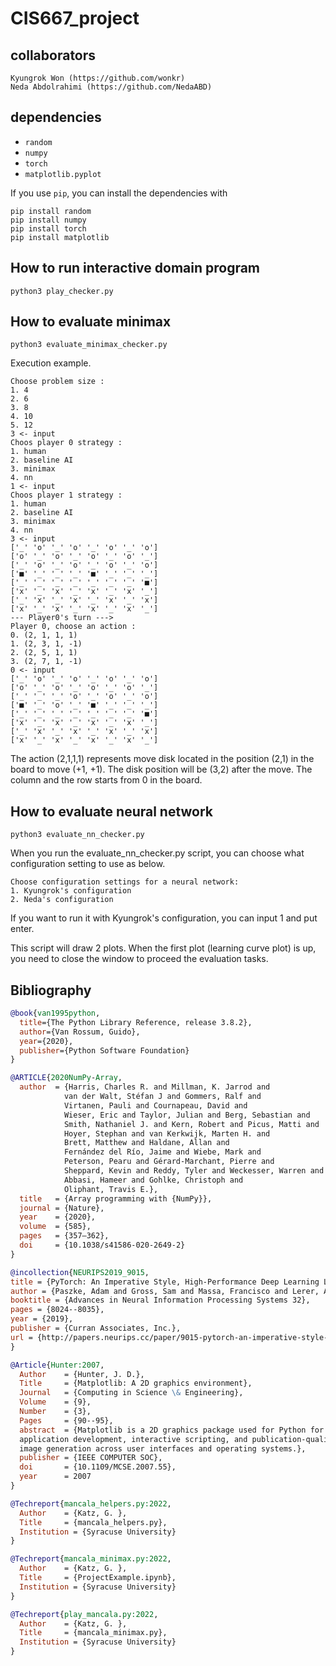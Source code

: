 # CIS667_project

## collaborators
```
Kyungrok Won (https://github.com/wonkr)
Neda Abdolrahimi (https://github.com/NedaABD)
```

## dependencies
- `random`
- `numpy`
- `torch`
- `matplotlib.pyplot`

If you use `pip`, you can install the dependencies with
```
pip install random
pip install numpy
pip install torch
pip install matplotlib
```

## How to run interactive domain program
`python3 play_checker.py`

## How to evaluate minimax 
`python3 evaluate_minimax_checker.py`

Execution example. 
```
Choose problem size : 
1. 4 
2. 6 
3. 8 
4. 10 
5. 12 
3 <- input
Choos player 0 strategy : 
1. human 
2. baseline AI 
3. minimax 
4. nn 
1 <- input
Choos player 1 strategy : 
1. human 
2. baseline AI 
3. minimax 
4. nn 
3 <- input
['_' 'o' '_' 'o' '_' 'o' '_' 'o']
['o' '_' 'o' '_' 'o' '_' 'o' '_']
['_' 'o' '_' 'o' '_' 'o' '_' 'o']
['■' '_' '_' '_' '■' '_' '_' '_']
['_' '_' '_' '_' '_' '_' '_' '■']
['x' '_' 'x' '_' 'x' '_' 'x' '_']
['_' 'x' '_' 'x' '_' 'x' '_' 'x']
['x' '_' 'x' '_' 'x' '_' 'x' '_']
--- Player0's turn --->
Player 0, choose an action : 
0. (2, 1, 1, 1) 
1. (2, 3, 1, -1) 
2. (2, 5, 1, 1) 
3. (2, 7, 1, -1) 
0 <- input
['_' 'o' '_' 'o' '_' 'o' '_' 'o']
['o' '_' 'o' '_' 'o' '_' 'o' '_']
['_' '_' '_' 'o' '_' 'o' '_' 'o']
['■' '_' 'o' '_' '■' '_' '_' '_']
['_' '_' '_' '_' '_' '_' '_' '■']
['x' '_' 'x' '_' 'x' '_' 'x' '_']
['_' 'x' '_' 'x' '_' 'x' '_' 'x']
['x' '_' 'x' '_' 'x' '_' 'x' '_']
```

The action (2,1,1,1) represents move disk located in the position (2,1) in the board to move (+1, +1). 
The disk position will be (3,2) after the move. The column and the row starts from 0 in the board. 

## How to evaluate neural network
`python3 evaluate_nn_checker.py`

When you run the evaluate_nn_checker.py script, you can choose what configuration setting to use as below.

```
Choose configuration settings for a neural network: 
1. Kyungrok's configuration 
2. Neda's configuration 
```

If you want to run it with Kyungrok's configuration, you can input 1 and put enter.

This script will draw 2 plots. When the first plot (learning curve plot) is up, you need to close the window
to proceed the evaluation tasks. 

## Bibliography
```bib
@book{van1995python, 
  title={The Python Library Reference, release 3.8.2},
  author={Van Rossum, Guido}, 
  year={2020}, 
  publisher={Python Software Foundation} 
}

@ARTICLE{2020NumPy-Array,
  author  = {Harris, Charles R. and Millman, K. Jarrod and
            van der Walt, Stéfan J and Gommers, Ralf and
            Virtanen, Pauli and Cournapeau, David and
            Wieser, Eric and Taylor, Julian and Berg, Sebastian and
            Smith, Nathaniel J. and Kern, Robert and Picus, Matti and
            Hoyer, Stephan and van Kerkwijk, Marten H. and
            Brett, Matthew and Haldane, Allan and
            Fernández del Río, Jaime and Wiebe, Mark and
            Peterson, Pearu and Gérard-Marchant, Pierre and
            Sheppard, Kevin and Reddy, Tyler and Weckesser, Warren and
            Abbasi, Hameer and Gohlke, Christoph and
            Oliphant, Travis E.},
  title   = {Array programming with {NumPy}},
  journal = {Nature},
  year    = {2020},
  volume  = {585},
  pages   = {357–362},
  doi     = {10.1038/s41586-020-2649-2}
}

@incollection{NEURIPS2019_9015,
title = {PyTorch: An Imperative Style, High-Performance Deep Learning Library},
author = {Paszke, Adam and Gross, Sam and Massa, Francisco and Lerer, Adam and Bradbury, James and Chanan, Gregory and Killeen, Trevor and Lin, Zeming and Gimelshein, Natalia and Antiga, Luca and Desmaison, Alban and Kopf, Andreas and Yang, Edward and DeVito, Zachary and Raison, Martin and Tejani, Alykhan and Chilamkurthy, Sasank and Steiner, Benoit and Fang, Lu and Bai, Junjie and Chintala, Soumith},
booktitle = {Advances in Neural Information Processing Systems 32},
pages = {8024--8035},
year = {2019},
publisher = {Curran Associates, Inc.},
url = {http://papers.neurips.cc/paper/9015-pytorch-an-imperative-style-high-performance-deep-learning-library.pdf}
}

@Article{Hunter:2007,
  Author    = {Hunter, J. D.},
  Title     = {Matplotlib: A 2D graphics environment},
  Journal   = {Computing in Science \& Engineering},
  Volume    = {9},
  Number    = {3},
  Pages     = {90--95},
  abstract  = {Matplotlib is a 2D graphics package used for Python for
  application development, interactive scripting, and publication-quality
  image generation across user interfaces and operating systems.},
  publisher = {IEEE COMPUTER SOC},
  doi       = {10.1109/MCSE.2007.55},
  year      = 2007
}

@Techreport{mancala_helpers.py:2022,
  Author    = {Katz, G. }, 
  Title     = {mancala_helpers.py}, 
  Institution = {Syracuse University}
}

@Techreport{mancala_minimax.py:2022,
  Author    = {Katz, G. }, 
  Title     = {ProjectExample.ipynb}, 
  Institution = {Syracuse University}
}

@Techreport{play_mancala.py:2022,
  Author    = {Katz, G. }, 
  Title     = {mancala_minimax.py}, 
  Institution = {Syracuse University}
}
 
```
